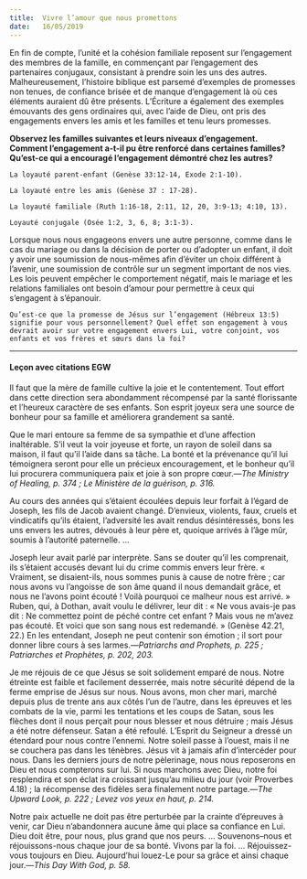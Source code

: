```yaml
---
title:  Vivre l’amour que nous promettons
date:   16/05/2019
---
```


En fin de compte, l’unité et la cohésion familiale reposent sur l’engagement des membres de la famille, en commençant par l’engagement des partenaires conjugaux, consistant à prendre soin les uns des autres. Malheureusement, l’histoire biblique est parsemé d’exemples de promesses non tenues, de confiance brisée et de manque d’engagement là où ces éléments auraient dû être présents. L’Écriture a également des exemples émouvants des gens ordinaires qui, avec l’aide de Dieu, ont pris des engagements envers les amis et les familles et tenu leurs promesses.

**Observez les familles suivantes et leurs niveaux d’engagement. Comment l’engagement a-t-il pu être renforcé dans certaines familles? Qu’est-ce qui a encouragé l’engagement démontré chez les autres?**

`La loyauté parent-enfant (Genèse 33:12-14, Exode 2:1-10).`

`La loyauté entre les amis (Genèse 37 : 17-28).`

`La loyauté familiale (Ruth 1:16-18, 2:11, 12, 20, 3:9-13; 4:10, 13). `

`Loyauté conjugale (Osée 1:2, 3, 6, 8; 3:1-3).`

Lorsque nous nous engageons envers une autre personne, comme dans le cas du mariage ou dans la décision de porter ou d’adopter un enfant, il doit y avoir une soumission de nous-mêmes afin d’éviter un choix différent à l’avenir, une soumission de contrôle sur un segment important de nos vies. Les lois peuvent empêcher le comportement négatif, mais le mariage et les relations familiales ont besoin d’amour pour permettre à ceux qui s’engagent à s’épanouir.

`Qu’est-ce que la promesse de Jésus sur l’engagement (Hébreux 13:5) signifie pour vous personnellement? Quel effet son engagement à vous devrait avoir sur votre engagement envers Lui, votre conjoint, vos enfants et vos frères et sœurs dans la foi?`

---

#### Leçon avec citations EGW

Il faut que la mère de famille cultive la joie et le contentement. Tout effort dans cette direction sera abondamment récompensé par la santé florissante et l’heureux caractère de ses enfants. Son esprit joyeux sera une source de bonheur pour sa famille et améliorera grandement sa santé.

Que le mari entoure sa femme de sa sympathie et d’une affection inaltérable. S’il veut la voir joyeuse et forte, un rayon de soleil dans sa maison, il faut qu’il l’aide dans sa tâche. La bonté et la prévenance qu’il lui témoignera seront pour elle un précieux encouragement, et le bonheur qu’il lui procurera communiquera paix et joie à son propre cœur.—_The Ministry of Healing, p. 374 ; Le Ministère de la guérison, p. 316._

Au cours des années qui s’étaient écoulées depuis leur forfait à l’égard de Joseph, les fils de Jacob avaient changé. D’envieux, violents, faux, cruels et vindicatifs qu’ils étaient, l’adversité les avait rendus désintéressés, bons les uns envers les autres, dévoués à leur père et, quoique arrivés à l’âge mûr, soumis à l’autorité paternelle.  …

Joseph leur avait parlé par interprète. Sans se douter qu’il les comprenait, ils s’étaient accusés devant lui du crime commis envers leur frère. « Vraiment, se disaient-ils, nous sommes punis à cause de notre frère ; car nous avons vu l’angoisse de son âme quand il nous demandait grâce, et nous ne l’avons point écouté ! Voilà pourquoi ce malheur nous est arrivé. » Ruben, qui, à Dothan, avait voulu le délivrer, leur dit : « Ne vous avais-je pas dit : Ne commettez point de péché contre cet enfant ? Mais vous ne m’avez pas écouté. Et voici que son sang nous est redemandé. » (Genèse 42.21, 22.) En les entendant, Joseph ne peut contenir son émotion ; il sort pour donner libre cours à ses larmes.—_Patriarchs and Prophets, p. 225 ; Patriarches et Prophètes, p. 202, 203._

Je me réjouis de ce que Jésus se soit solidement emparé de nous. Notre étreinte est faible et facilement desserrée, mais notre sécurité dépend de la ferme emprise de Jésus sur nous. Nous avons, mon cher mari, marché depuis plus de trente ans aux côtés l’un de l’autre, dans les épreuves et les combats de la vie, parmi les tentations et les coups de Satan, sous les flèches dont il nous perçait pour nous blesser et nous détruire ; mais Jésus a été notre défenseur. Satan a été refoulé. L’Esprit du Seigneur a dressé un étendard pour nous contre l’ennemi. Notre soleil passe à l’ouest, mais il ne se couchera pas dans les ténèbres. Jésus vit à jamais afin d’intercéder pour nous. Dans les derniers jours de notre pèlerinage, nous nous reposerons en Dieu et nous compterons sur lui. Si nous marchons avec Dieu, notre foi resplendira et son éclat ira croissant jusqu’au milieu du jour (voir Proverbes 4.18) ; la récompense des fidèles sera finalement notre partage.—_The Upward Look, p. 222 ; Levez vos yeux en haut, p. 214._

Notre paix actuelle ne doit pas être perturbée par la crainte d’épreuves à venir, car Dieu n’abandonnera aucune âme qui place sa confiance en Lui. Dieu doit être, pour nous, plus grand que nos peurs. … Souvenons–nous et réjouissons-nous chaque jour de sa bonté. Vivons par la foi. …  Réjouissez-vous toujours en Dieu. Aujourd’hui louez-Le pour sa grâce et  ainsi chaque jour.—_This Day With God, p. 58._